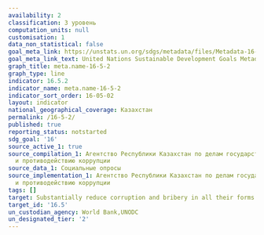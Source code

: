 ```yaml
---
availability: 2
classification: 3 уровень
computation_units: null
customisation: 1
data_non_statistical: false
goal_meta_link: https://unstats.un.org/sdgs/metadata/files/Metadata-16-05-02.pdf
goal_meta_link_text: United Nations Sustainable Development Goals Metadata (pdf 1361kB)
graph_title: meta.name-16-5-2
graph_type: line
indicator: 16.5.2
indicator_name: meta.name-16-5-2
indicator_sort_order: 16-05-02
layout: indicator
national_geographical_coverage: Казахстан
permalink: /16-5-2/
published: true
reporting_status: notstarted
sdg_goal: '16'
source_active_1: true
source_compilation_1: Агентство Республики Казахстан по делам государственной службы
  и противодействию коррупции
source_data_1: Социальные опросы
source_implementation_1: Агентство Республики Казахстан по делам государственной службы
  и противодействию коррупции
tags: []
target: Substantially reduce corruption and bribery in all their forms
target_id: '16.5'
un_custodian_agency: World Bank,UNODC
un_designated_tier: '2'
---
```

